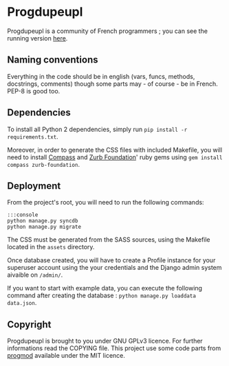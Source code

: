 # Progdupeupl

Progdupeupl is a community of French programmers ; you can see the running
version [here](http://progdupeu.pl/).

## Naming conventions

Everything in the code should be in english (vars, funcs, methods, docstrings,
comments) though some parts may - of course - be in French. PEP-8 is good too.

## Dependencies

To install all Python 2 dependencies, simply run
`pip install -r requirements.txt`.

Moreover, in order to generate the CSS files with included Makefile, you will
need to install [Compass](http://compass-style.org) and [Zurb
Foundation](http://foundation.zurb.com/)' ruby gems using `gem install compass
zurb-foundation`.

## Deployment

From the project's root, you will need to run the following commands:

    :::console
    python manage.py syncdb
    python manage.py migrate

The CSS must be generated from the SASS sources, using the Makefile located in
the `assets` directory.

Once database created, you will have to create a Profile instance for
your superuser account using the your credentials and the Django admin system
aivaible on `/admin/`.

If you want to start with example data, you can execute the following command
after creating the database : `python manage.py loaddata data.json`.

## Copyright

Progdupeupl is brought to you under GNU GPLv3 licence. For further informations
read the COPYING file. This project use some code parts from
[progmod](http://progmod.org) available under the MIT licence.
